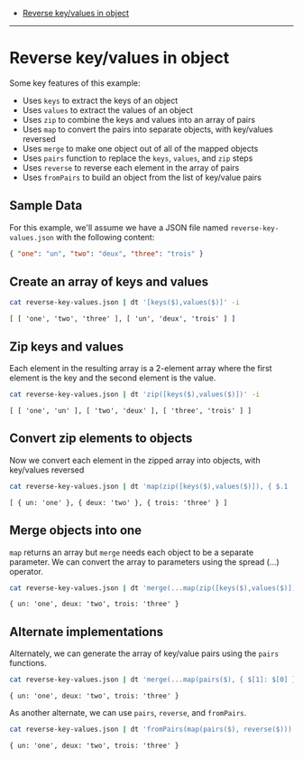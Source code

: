 - [Reverse key/values in object](#reverse-keyvalues-in-object)

---

# Reverse key/values in object

Some key features of this example:

- Uses `keys` to extract the keys of an object
- Uses `values` to extract the values of an object
- Uses `zip` to combine the keys and values into an array of pairs
- Uses `map` to convert the pairs into separate objects, with key/values reversed
- Uses `merge` to make one object out of all of the mapped objects
- Uses `pairs` function to replace the `keys`, `values`, and `zip` steps
- Uses `reverse` to reverse each element in the array of pairs
- Uses `fromPairs` to build an object from the list of key/value pairs

## Sample Data

For this example, we'll assume we have a JSON file named `reverse-key-values.json` with the following content:

```JSON
{ "one": "un", "two": "deux", "three": "trois" }
```

## Create an array of keys and values

```bash
cat reverse-key-values.json | dt '[keys($),values($)]' -i
```

```
[ [ 'one', 'two', 'three' ], [ 'un', 'deux', 'trois' ] ]
```

## Zip keys and values

Each element in the resulting array is a 2-element array where the first element is the key and the second element is the value.

```bash
cat reverse-key-values.json | dt 'zip([keys($),values($)])' -i
```

```
[ [ 'one', 'un' ], [ 'two', 'deux' ], [ 'three', 'trois' ] ]
```

## Convert zip elements to objects

Now we convert each element in the zipped array into objects, with key/values reversed

```bash
cat reverse-key-values.json | dt 'map(zip([keys($),values($)]), { $.1 : $.0 })' -i
```

```
[ { un: 'one' }, { deux: 'two' }, { trois: 'three' } ]
```

## Merge objects into one

`map` returns an array but `merge` needs each object to be a separate parameter. We can convert the array to parameters using the spread (...) operator.

```bash
cat reverse-key-values.json | dt 'merge(...map(zip([keys($),values($)]), { $.1 : $.0 }))' -i
```

```
{ un: 'one', deux: 'two', trois: 'three' }
```

## Alternate implementations

Alternately, we can generate the array of key/value pairs using the `pairs` functions.

```bash
cat reverse-key-values.json | dt 'merge(...map(pairs($), { $[1]: $[0] }))' -i
```

```
{ un: 'one', deux: 'two', trois: 'three' }
```

As another alternate, we can use `pairs`, `reverse`, and `fromPairs`.

```bash
cat reverse-key-values.json | dt 'fromPairs(map(pairs($), reverse($)))' -i
```

```
{ un: 'one', deux: 'two', trois: 'three' }
```
